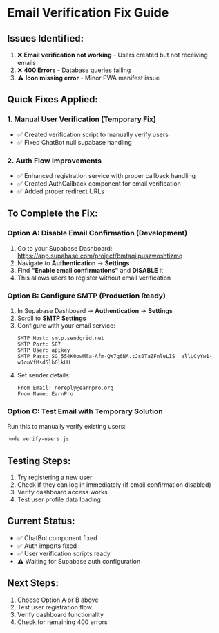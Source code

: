 # Email Verification Fix Guide

## Issues Identified:
1. ❌ **Email verification not working** - Users created but not receiving emails
2. ❌ **400 Errors** - Database queries failing
3. ⚠️ **Icon missing error** - Minor PWA manifest issue

## Quick Fixes Applied:

### 1. Manual User Verification (Temporary Fix)
- ✅ Created verification script to manually verify users
- ✅ Fixed ChatBot null supabase handling

### 2. Auth Flow Improvements
- ✅ Enhanced registration service with proper callback handling
- ✅ Created AuthCallback component for email verification
- ✅ Added proper redirect URLs

## To Complete the Fix:

### Option A: Disable Email Confirmation (Development)
1. Go to your Supabase Dashboard: https://app.supabase.com/project/bmtaqilpuszwoshtizmq
2. Navigate to **Authentication** → **Settings**
3. Find **"Enable email confirmations"** and **DISABLE** it
4. This allows users to register without email verification

### Option B: Configure SMTP (Production Ready)
1. In Supabase Dashboard → **Authentication** → **Settings**
2. Scroll to **SMTP Settings**
3. Configure with your email service:
   ```
   SMTP Host: smtp.sendgrid.net
   SMTP Port: 587
   SMTP User: apikey
   SMTP Pass: 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
   ```
4. Set sender details:
   ```
   From Email: noreply@earnpro.org
   From Name: EarnPro
   ```

### Option C: Test Email with Temporary Solution
Run this to manually verify existing users:
```bash
node verify-users.js
```

## Testing Steps:
1. Try registering a new user
2. Check if they can log in immediately (if email confirmation disabled)
3. Verify dashboard access works
4. Test user profile data loading

## Current Status:
- ✅ ChatBot component fixed
- ✅ Auth imports fixed
- ✅ User verification scripts ready
- ⚠️ Waiting for Supabase auth configuration

## Next Steps:
1. Choose Option A or B above
2. Test user registration flow
3. Verify dashboard functionality
4. Check for remaining 400 errors
